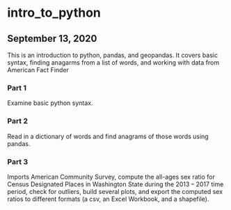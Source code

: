 # intro_to_python
## September 13, 2020
This is an introduction to python, pandas, and geopandas.
It covers basic syntax, finding anagarms from a list of words, and working with data from American Fact Finder

### Part 1
Examine basic python syntax. 

### Part 2
Read in a dictionary of words and find anagrams of those words using pandas.

### Part 3
Imports American Community Survey, compute the all-ages sex ratio for Census Designated Places in Washington State during the 2013 – 2017 time period, check for outliers, build several plots, and export the computed sex ratios to different formats (a csv, an Excel Workbook, and a shapefile).